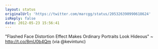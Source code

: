 ```yaml
---
layout: status
originalUrl: 'https://twitter.com/marcgg/status/205326390990618624'
isReply: false
date: 2012-05-23 15:56:41
---
```


"Flashed Face Distortion Effect Makes Ordinary Portraits Look Hideous" ~ http://t.co/8mU0b4Qm  (via @kevintunc)
